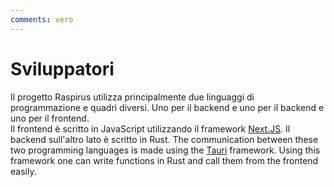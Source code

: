 ```yaml
---
comments: vero
---
```


# Sviluppatori
Il progetto Raspirus utilizza principalmente due linguaggi di programmazione e quadri diversi. Uno per il backend e uno per il backend e uno per il frontend. \
Il frontend è scritto in JavaScript utilizzando il framework [Next.JS](https://nextjs.org/). Il backend sull'altro lato è scritto in Rust. The communication between these two programming languages is made using the [Tauri](https://tauri.app/) framework. Using this framework one can write functions in Rust and call them from the frontend easily.